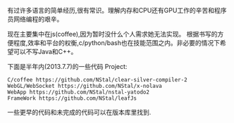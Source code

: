 有过许多语言的简单经历,很有常识。理解内存和CPU还有GPU工作的辛苦和程序员网络编程的艰辛。

现在主要集中在js(coffee),因为暂时没什么个人需求她无法实现。
根据书写的方便程度,效率和平台的权衡,c/python/bash也在技能范围之内。非必要的情况下希望可以不写Java和C++。

下面是半年内(2013.7.7)的一些代码
Project:
```
C/coffee https://github.com/NStal/clear-silver-compiler-2
WebGL/WebSocket https://github.com/NStal/x-nolava
WebApp https://github.com/NStal/nstal-yatodo2
FrameWork https://github.com/NStal/leafJs
```

一些更早的代码和未完成的代码可以在版本库里找到.